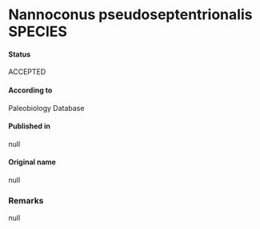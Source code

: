 Nannoconus pseudoseptentrionalis SPECIES
=======

#### Status
ACCEPTED

#### According to
Paleobiology Database

#### Published in
null

#### Original name
null

### Remarks
null